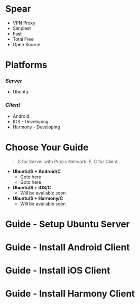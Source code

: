 # Spear
- VPN Proxy
- Simplest
- Fast
- Total Free
- Open Source

# Platforms
### _Server_
- Ubuntu

### _Client_
- Android
- IOS - Developing
- Harmony - Developing

# Choose Your Guide
> S for Server with Public Network IP, C for Client
- **Ubuntu/S + Android/C**
  - Goto here
  - Goto here
- **Ubuntu/S + iOS/C**
  - Will be available soon
- **Ubuntu/S + Harmony/C**
  - Will be available soon

# Guide - Setup Ubuntu Server

# Guide - Install Android Client

# Guide - Install iOS Client

# Guide - Install Harmony Client
